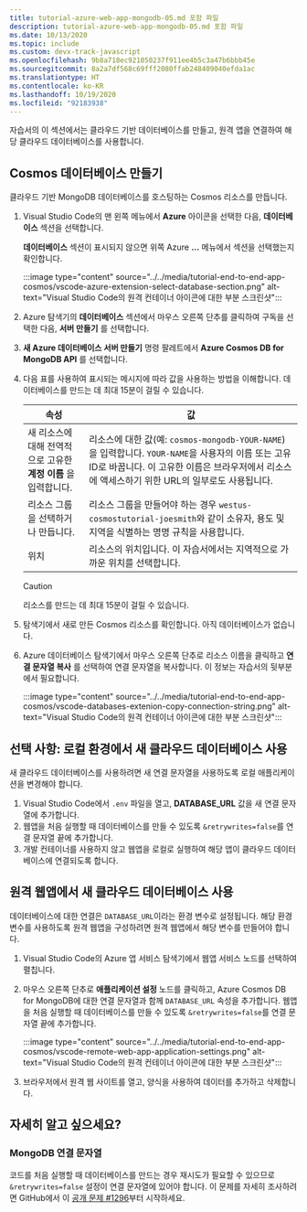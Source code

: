 ```yaml
---
title: tutorial-azure-web-app-mongodb-05.md 포함 파일
description: tutorial-azure-web-app-mongodb-05.md 포함 파일
ms.date: 10/13/2020
ms.topic: include
ms.custom: devx-track-javascript
ms.openlocfilehash: 9b8a718ec921050237f911ee4b5c3a47b6bbb45e
ms.sourcegitcommit: 8a2a7df568c69fff2080ffab248409040efda1ac
ms.translationtype: HT
ms.contentlocale: ko-KR
ms.lasthandoff: 10/19/2020
ms.locfileid: "92183938"
---
```

자습서의 이 섹션에서는 클라우드 기반 데이터베이스를 만들고, 원격 앱을 연결하여 해당 클라우드 데이터베이스를 사용합니다. 

## <a name="create-a-cosmos-database"></a>Cosmos 데이터베이스 만들기

클라우드 기반 MongoDB 데이터베이스를 호스팅하는 Cosmos 리소스를 만듭니다. 

1. Visual Studio Code의 맨 왼쪽 메뉴에서 **Azure** 아이콘을 선택한 다음, **데이터베이스** 섹션을 선택합니다. 

    **데이터베이스** 섹션이 표시되지 않으면 위쪽 Azure **...** 메뉴에서 섹션을 선택했는지 확인합니다. 

    :::image type="content" source="../../media/tutorial-end-to-end-app-cosmos/vscode-azure-extension-select-database-section.png" alt-text="Visual Studio Code의 원격 컨테이너 아이콘에 대한 부분 스크린샷"::: 

1. Azure 탐색기의 **데이터베이스** 섹션에서 마우스 오른쪽 단추를 클릭하여 구독을 선택한 다음, **서버 만들기** 를 선택합니다.
1. **새 Azure 데이터베이스 서버 만들기** 명령 팔레트에서 **Azure Cosmos DB for MongoDB API** 를 선택합니다. 
1. 다음 표를 사용하여 표시되는 메시지에 따라 값을 사용하는 방법을 이해합니다. 데이터베이스를 만드는 데 최대 15분이 걸릴 수 있습니다.

    |속성|값|
    |--|--|
    |새 리소스에 대해 전역적으로 고유한 **계정 이름** 을 입력합니다.| 리소스에 대한 값(예: `cosmos-mongodb-YOUR-NAME`)을 입력합니다. `YOUR-NAME`을 사용자의 이름 또는 고유 ID로 바꿉니다. 이 고유한 이름은 브라우저에서 리소스에 액세스하기 위한 URL의 일부로도 사용됩니다.|
    |리소스 그룹을 선택하거나 만듭니다.|리소스 그룹을 만들어야 하는 경우 `westus-cosmostutorial-joesmith`와 같이 소유자, 용도 및 지역을 식별하는 명명 규칙을 사용합니다.|
    |위치|리소스의 위치입니다. 이 자습서에서는 지역적으로 가까운 위치를 선택합니다.|

    > [!CAUTION]
    > 리소스를 만드는 데 최대 15분이 걸릴 수 있습니다.     

1. 탐색기에서 새로 만든 Cosmos 리소스를 확인합니다. 아직 데이터베이스가 없습니다. 
1. Azure 데이터베이스 탐색기에서 마우스 오른쪽 단추로 리소스 이름을 클릭하고 **연결 문자열 복사** 를 선택하여 연결 문자열을 복사합니다. 이 정보는 자습서의 뒷부분에서 필요합니다.

    :::image type="content" source="../../media/tutorial-end-to-end-app-cosmos/vscode-databases-extenion-copy-connection-string.png" alt-text="Visual Studio Code의 원격 컨테이너 아이콘에 대한 부분 스크린샷":::

## <a name="optional-use-new-cloud-database-in-local-environment"></a>선택 사항: 로컬 환경에서 새 클라우드 데이터베이스 사용

새 클라우드 데이터베이스를 사용하려면 새 연결 문자열을 사용하도록 로컬 애플리케이션을 변경해야 합니다. 

1. Visual Studio Code에서 `.env` 파일을 열고, **DATABASE_URL** 값을 새 연결 문자열에 추가합니다. 
1. 웹앱을 처음 실행할 때 데이터베이스를 만들 수 있도록 `&retrywrites=false`를 연결 문자열 끝에 추가합니다. 
1. 개발 컨테이너를 사용하지 않고 웹앱을 로컬로 실행하여 해당 앱이 클라우드 데이터베이스에 연결되도록 합니다. 

## <a name="use-new-cloud-database-in-remote-web-app"></a>원격 웹앱에서 새 클라우드 데이터베이스 사용

데이터베이스에 대한 연결은 `DATABASE_URL`이라는 환경 변수로 설정됩니다. 해당 환경 변수를 사용하도록 원격 웹앱을 구성하려면 원격 웹앱에서 해당 변수를 만들어야 합니다. 

1. Visual Studio Code의 Azure 앱 서비스 탐색기에서 웹앱 서비스 노드를 선택하여 펼칩니다.
1.  마우스 오른쪽 단추로 **애플리케이션 설정** 노드를 클릭하고, Azure Cosmos DB for MongoDB에 대한 연결 문자열과 함께 `DATABASE_URL` 속성을 추가합니다. 웹앱을 처음 실행할 때 데이터베이스를 만들 수 있도록 `&retrywrites=false`를 연결 문자열 끝에 추가합니다. 

    :::image type="content" source="../../media/tutorial-end-to-end-app-cosmos/vscode-remote-web-app-application-settings.png" alt-text="Visual Studio Code의 원격 컨테이너 아이콘에 대한 부분 스크린샷"::: 

1. 브라우저에서 원격 웹 사이트를 열고, 양식을 사용하여 데이터를 추가하고 삭제합니다. 

## <a name="want-to-know-more"></a>자세히 알고 싶으세요? 

### <a name="mongodb-connection-strings"></a>MongoDB 연결 문자열
코드를 처음 실행할 때 데이터베이스를 만드는 경우 재시도가 필요할 수 있으므로 `&retrywrites=false` 설정이 연결 문자열에 있어야 합니다. 이 문제를 자세히 조사하려면 GitHub에서 이 [공개 문제 #1296](https://github.com/microsoft/vscode-cosmosdb/issues/1296)부터 시작하세요. 